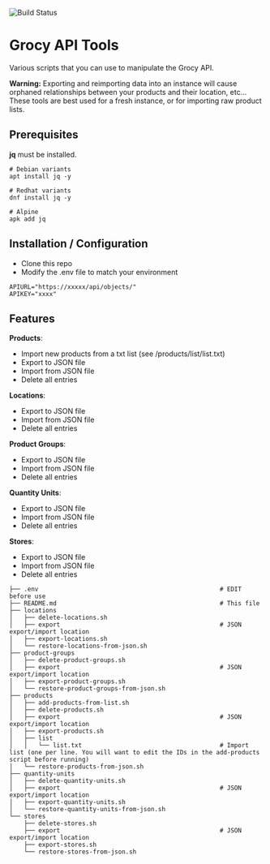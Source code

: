 ![Build Status](https://github.com/uwbfritz/grocy-api-tools/actions/workflows/shellcheck.yml/badge.svg)
# Grocy API Tools

Various scripts that you can use to manipulate the Grocy API. 

**Warning:** Exporting and reimporting data into an instance will cause orphaned relationships between your products and their location, etc... These tools are best used for a fresh instance, or for importing raw product lists. 

## Prerequisites

**jq** must be installed. 
```
# Debian variants
apt install jq -y

# Redhat variants
dnf install jq -y

# Alpine
apk add jq
```
## Installation / Configuration

- Clone this repo
- Modify the .env file to match your environment
```
APIURL="https://xxxxx/api/objects/"
APIKEY="xxxx"
```

## Features

**Products**:
- Import new products from a txt list (see /products/list/list.txt)
- Export to JSON file
- Import from JSON file
- Delete all entries

**Locations**: 
- Export to JSON file
- Import from JSON file
- Delete all entries

**Product Groups**:
- Export to JSON file
- Import from JSON file
- Delete all entries

**Quantity Units**:
- Export to JSON file
- Import from JSON file
- Delete all entries

**Stores**:
- Export to JSON file
- Import from JSON file
- Delete all entries

```
├── .env                                                  # EDIT before use
├── README.md                                             # This file
├── locations 
│   ├── delete-locations.sh                               
│   ├── export                                            # JSON export/import location
│   ├── export-locations.sh
│   └── restore-locations-from-json.sh
├── product-groups
│   ├── delete-product-groups.sh
│   ├── export                                            # JSON export/import location
│   ├── export-product-groups.sh
│   └── restore-product-groups-from-json.sh
├── products
│   ├── add-products-from-list.sh
│   ├── delete-products.sh
│   ├── export                                            # JSON export/import location
│   ├── export-products.sh
│   ├── list
│   │   └── list.txt                                      # Import list (one per line. You will want to edit the IDs in the add-products script before running)
│   └── restore-products-from-json.sh
├── quantity-units
│   ├── delete-quantity-units.sh
│   ├── export                                            # JSON export/import location
│   ├── export-quantity-units.sh
│   └── restore-quantity-units-from-json.sh
└── stores
    ├── delete-stores.sh
    ├── export                                            # JSON export/import location
    ├── export-stores.sh
    └── restore-stores-from-json.sh
```
